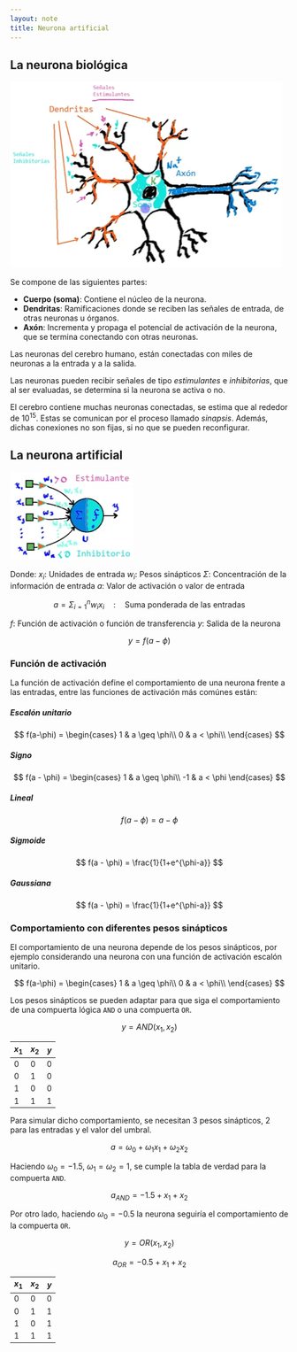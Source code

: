 ```yaml
---
layout: note
title: Neurona artificial
---
```


## La neurona biológica
![neurona biológica](../../../img/neuronaBiologica.png)

Se compone de las siguientes partes:
* **Cuerpo (soma)**: Contiene el núcleo de la neurona.
* **Dendritas**: Ramificaciones donde se reciben las señales de entrada, de otras neuronas u órganos.
* **Axón**: Incrementa y propaga el potencial de activación de la neurona, que se termina conectando con otras neuronas.

Las neuronas del cerebro humano, están conectadas con miles de neuronas a la entrada y a la salida.

Las neuronas pueden recibir señales de tipo *estimulantes* e *inhibitorias*, que al ser evaluadas, se determina si la neurona se activa o no.

El cerebro contiene muchas neuronas conectadas, se estima que al rededor de $10^{15}$. Estas se comunican por el proceso llamado *sinapsis*. Además, dichas conexiones no son fijas, si no que se pueden reconfigurar.

## La neurona artificial

![neurona artificial](../../../img/neuronaArtificial.png)

Donde:
$x_i$: Unidades de entrada
$w_i$: Pesos sinápticos
$\Sigma$: Concentración de la información de entrada
$a$: Valor de activación o valor de entrada

$$
a = \Sigma^n_{i=1} w_i x_i\quad:\quad\text{Suma ponderada de las entradas}
$$

$f$: Función de activación o función de transferencia
$y$: Salida de la neurona

$$
y = f(a - \phi)
$$

### Función de activación
La función de activación define el comportamiento de una neurona frente a las entradas, entre las funciones de activación más comúnes están:

##### Escalón unitario

$$
f(a-\phi) = \begin{cases}
    1 & a \geq \phi\\
    0 & a < \phi\\
\end{cases}
$$

##### Signo

$$
f(a - \phi) = \begin{cases}
     1 & a \geq \phi\\
    -1 & a < \phi
\end{cases}
$$

##### Lineal

$$
f(a - \phi) = a -\phi
$$

##### Sigmoide

$$
f(a - \phi) = \frac{1}{1+e^{\phi-a}}
$$

##### Gaussiana

$$
f(a - \phi) = \frac{1}{1+e^{\phi-a}}
$$

### Comportamiento con diferentes pesos sinápticos
El comportamiento de una neurona depende de los pesos sinápticos, por ejemplo considerando una neurona con una función de activación escalón unitario.

$$
f(a-\phi) = \begin{cases}
    1 & a \geq \phi\\
    0 & a < \phi\\
\end{cases}
$$

Los pesos sinápticos se pueden adaptar para que siga el comportamiento de una compuerta lógica `AND` o una compuerta `OR`.

$$
y = AND(x_1,x_2)
$$

| $x_1$ | $x_2$ | $y$ |
| -     | -     | -   |
| $0$   | $0$   | $0$ |
| $0$   | $1$   | $0$ |
| $1$   | $0$   | $0$ |
| $1$   | $1$   | $1$ |

Para simular dicho comportamiento, se necesitan 3 pesos sinápticos, 2 para las entradas y el valor del umbral.

$$
a = \omega_0 + \omega_1 x_1 + \omega_2 x_2
$$

Haciendo $\omega_0 = -1.5$, $\omega_1 = \omega_2 = 1$, se cumple la tabla de verdad para la compuerta `AND`.

$$
a_{AND} = -1.5 + x_1 + x_2
$$

Por otro lado, haciendo $\omega_0 = -0.5$ la neurona seguiría el comportamiento de la compuerta `OR`.

$$
y = OR(x_1,x_2)
$$

$$
a_{OR} = -0.5 + x_1 + x_2
$$

| $x_1$ | $x_2$ | $y$ |
| -     | -     | -   |
| $0$   | $0$   | $0$ |
| $0$   | $1$   | $1$ |
| $1$   | $0$   | $1$ |
| $1$   | $1$   | $1$ |
